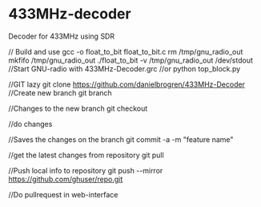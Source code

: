 # 433MHz-decoder
Decoder for 433MHz using SDR


// Build and use
gcc -o float_to_bit float_to_bit.c
rm /tmp/gnu_radio_out
mkfifo /tmp/gnu_radio_out
./float_to_bit -v /tmp/gnu_radio_out /dev/stdout
//Start GNU-radio with 433MHz-Decoder.grc
//or
python top_block.py




//GIT lazy
git clone https://github.com/danielbrogren/433MHz-Decoder
//Create new branch
git branch <new branch>

//Changes to the new branch
git checkout <new branch>

//do changes

//Saves the changes on the branch
git commit -a -m "feature name" 

//get the latest changes from repository
git pull 

//Push local info to repository
git push --mirror https://github.com/ghuser/repo.git

//Do pullrequest in web-interface

